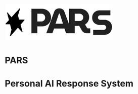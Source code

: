 # ![PARS Logo](https://raw.githubusercontent.com/VaidikKhurana/pars/refs/heads/main/assets/images/pars-logo-bgr.png)

# PARS

# Personal AI Response System
